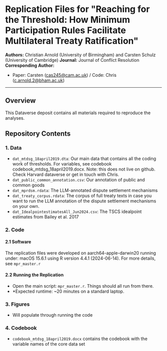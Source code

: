 # Replication Files for "Reaching for the Threshold: How Minimum Participation Rules Facilitate Multilateral Treaty Ratification"

**Authors:** Christian Arnold (University of Birmingham) and Carsten Schulz (University of Cambridge)
**Journal:** Journal of Conflict Resolution
**Corresponding Author:** 
* Paper: Carsten (cas245@cam.ac.uk) / Code: Chris (c.arnold.2@bham.ac.uk)

---

## Overview

This Dataverse deposit contains all materials required to reproduce the analyses.

## Repository Contents

### 1. Data
* `dat_mtdsg_18april2019.dta`: Our main data that contains all the coding work of thresholds. For variables, see codebook codebook_mtdsg_18april2019.docx. Note: this does not live on github. Check Harvard dataverse or get in touch with Chris. 
* `dat_public_common_annotation.csv`: Our annotation of public and common goods
* `dat_mprdsm.rdata`: The LLM-annotated dispute settlement mechanisms
* `dat_treaty_corpus.rdata`: The corpus of full treaty texts in case you want to run the LLM annotation of the dispute settlement mechanisms on your own.
* `dat_IdealpointestimatesAll_Jun2024.csv`: The TSCS idealpoint estimates from Bailey et al. 2017

### 2. Code

#### 2.1 Software 
The replication files were developed on aarch64-apple-darwin20 running under: macOS 15.6.1 using R version 4.4.1 (2024-06-14). For more details, see `mpr_master.r`


#### 2.2 Running the Replication
* Open the main script: `mpr_master.r`. Things should all run from there.
* *Expected runtime: ~20 minutes on a standard laptop.

### 3. Figures
* Will populate through running the code 

### 4. Codebook 
* `codebook_mtdsg_18april2019.docx` contains the codebook with the variable names of the core data set